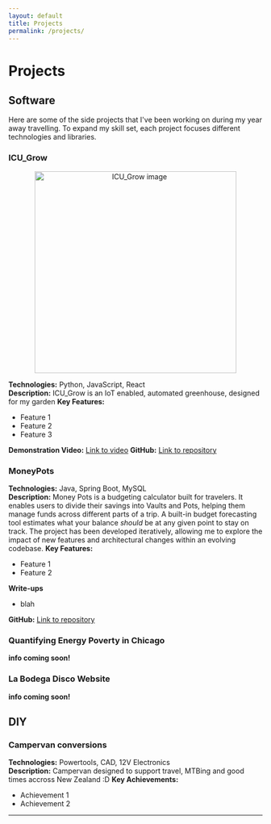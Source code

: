 ```yaml
---
layout: default
title: Projects
permalink: /projects/
---
```


# Projects
## Software

Here are some of the side projects that I've been working on during my year away travelling. To expand my skill set, each project focuses different technologies and libraries. 

### ICU_Grow
<p align="center">
  <img src="/assets/img/icu_grow" alt="ICU_Grow image" width="400">
</p>

**Technologies:** Python, JavaScript, React  
**Description:** ICU_Grow is an IoT enabled, automated greenhouse, designed for my garden 
**Key Features:**
- Feature 1
- Feature 2  
- Feature 3

**Demonstration Video:** [Link to video](www.youtube.com)
**GitHub:** [Link to repository](https://www.github.com/fortune1991)

### MoneyPots
**Technologies:** Java, Spring Boot, MySQL  
**Description:** Money Pots is a budgeting calculator built for travelers. It enables users to divide their savings into Vaults and Pots, helping them manage funds across different parts of a trip. A built-in budget forecasting tool estimates what your balance _should_ be at any given point to stay on track. The project has been developed iteratively, allowing me to explore the impact of new features and architectural changes within an evolving codebase.
**Key Features:**
- Feature 1
- Feature 2

**Write-ups**
- blah 

**GitHub:** [Link to repository](#)

### Quantifying Energy Poverty in Chicago 
**info coming soon!**

### La Bodega Disco Website
**info coming soon!**

## DIY

### Campervan conversions
**Technologies:** Powertools, CAD, 12V Electronics  
**Description:**  Campervan designed to support travel, MTBing and good times accross New Zealand :D
**Key Achievements:**
- Achievement 1
- Achievement 2

---
